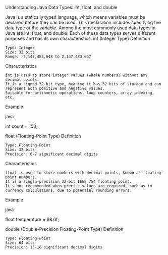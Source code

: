 Understanding Java Data Types: int, float, and double

Java is a statically typed language, which means variables must be declared before they can be used. This declaration includes specifying the data type of the variable. Among the most commonly used data types in Java are int, float, and double. Each of these data types serves different purposes and has its own characteristics.
int (Integer Type)
Definition

    Type: Integer
    Size: 32 bits
    Range: -2,147,483,648 to 2,147,483,647

Characteristics

    int is used to store integer values (whole numbers) without any decimal points.
    It is a signed 32-bit type, meaning it has 32 bits of storage and can represent both positive and negative values.
    Suitable for arithmetic operations, loop counters, array indexing, etc.

Example

java

int count = 100;

float (Floating-Point Type)
Definition

    Type: Floating-Point
    Size: 32 bits
    Precision: 6-7 significant decimal digits

Characteristics

    float is used to store numbers with decimal points, known as floating-point numbers.
    It is a single-precision 32-bit IEEE 754 floating point.
    It's not recommended when precise values are required, such as in currency calculations, due to potential rounding errors.

Example

java

float temperature = 98.6f;

double (Double-Precision Floating-Point Type)
Definition

    Type: Floating-Point
    Size: 64 bits
    Precision: 15-16 significant decimal digits
